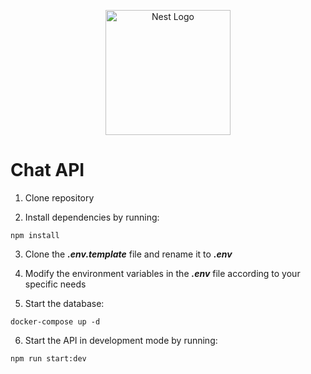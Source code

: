 <p align="center">
  <a href="http://nestjs.com/" target="blank"><img src="https://nestjs.com/img/logo-small.svg" width="200" alt="Nest Logo" /></a>
</p>

# Chat API

1. Clone repository

2. Install dependencies by running:
```
npm install
```

3. Clone the  ___.env.template___ file and rename it to ___.env___

4. Modify the environment variables in the ___.env___ file according to your specific needs

5. Start the database:
```
docker-compose up -d
```

6. Start the API in development mode by running:
```
npm run start:dev
```
